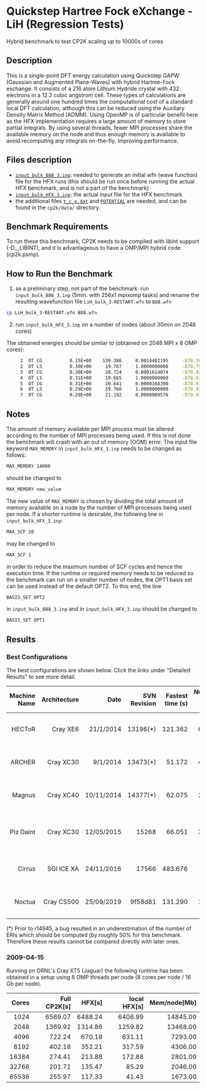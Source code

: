 # Quickstep Hartree Fock eXchange - LiH (Regression Tests)

Hybrid benchmark to test CP2K scaling up to 10000s of cores

## Description

This is a single-point DFT energy calculation using Quickstep GAPW (Gaussian and Augmented Plane-Waves) with hybrid Hartree-Fock exchange. It consists of a 216 atom Lithium Hydride crystal with 432 electrons in a 12.3 cubic angstrom cell. These types of calculations are generally around one hundred times the computational cost of a standard local DFT calculation, although this can be reduced using the Auxiliary Density Matrix Method (ADMM). Using OpenMP is of particular benefit here as the HFX implementation requires a large amount of memory to store partial integrals. By using several threads, fewer MPI processes share the available memory on the node and thus enough memory is available to avoid recomputing any integrals on-the-fly, improving performance.

## Files description

- [`input_bulk_B88_3.inp`](input_bulk_B88_3.inp): needed to generate an initial wfn (wave function) file for the HFX runs (this should be run once before running the actual HFX benchmark, and is not a part of the benchmark)
- [`input_bulk_HFX_3.inp`](input_bulk_HFX_3.inp): the actual input file for the HFX benchmark
- the additional files [`t_c_g.dat`](../../data/t_c_g.dat) and [`POTENTIAL`](../../data/POTENTIAL) are needed, and can be found in the `cp2k/data/` directory.

## Benchmark Requirements

To run these this benchmark, CP2K needs to be compiled with libint support (-D__LIBINT), and it is advantageous to have a OMP/MPI hybrid code (cp2k.psmp).

## How to Run the Benchmark

1) as a preliminary step, not part of the benchmark: run `input_bulk_B88_3.inp` (5min. with 256x1 mpixomp tasks) and rename the resulting wavefunction file `LiH_bulk_3-RESTART.wfn` to `B88.wfn`

```bash
cp LiH_bulk_3-RESTART.wfn B88.wfn
```

2) run `input_bulk_HFX_3.inp` on a number of nodes (about 30min on 2048 cores)

The obtained energies should be similar to (obtained on 2048 MPI x 8 OMP cores):

```bash
     1  OT CG          0.15E+00    139.386     0.0014482195     -870.3838179520
     2  OT LS          0.30E+00     19.767     1.0000000000     -870.7951031236
     3  OT CG          0.30E+00     20.724     0.0001614074     -870.9275954835
     4  OT LS          0.31E+00     19.665     1.0000000000     -870.9346994255
     5  OT CG          0.31E+00     20.641     0.0000168390     -870.9347195049
     6  OT LS          0.29E+00     19.760     1.0000000000     -870.9347906736
     7  OT CG          0.29E+00     21.192     0.0000009576     -870.9347911831
```

## Notes

The amount of memory available per MPI process must be altered according to the number of MPI processes being used. If this is not done the benchmark will crash with an out of memory (OOM) error. The input file keyword `MAX_MEMORY` in `input_bulk_HFX_3.inp` needs to be changed as follows:

```bash
MAX_MEMORY 14000
```

should be changed to

```bash
MAX_MEMORY new_value
```

The new value of `MAX_MEMORY` is chosen by dividing the total amount of memory available on a node by the number of MPI processes being used per node.
If a shorter runtime is desirable, the following line in `input_bulk_HFX_3.inp`:

```bash
MAX_SCF 20
```

may be changed to

```bash
MAX_SCF 1
```

in order to reduce the maximum number of SCF cycles and hence the execution time.
If the runtime or required memory needs to be reduced so the benchmark can run on a smaller number of nodes, the OPT1 basis set can be used instead of the default OPT2. To this end, the line

```bash
BASIS_SET OPT2
```

in `input_bulk_B88_3.inp` and in `input_bulk_HFX_3.inp` should be changed to

```bash
BASIS_SET OPT1
```

## Results

### Best Configurations

The best configurations are shown below. Click the links under "Detailed Results" to see more detail.

| Machine Name | Architecture | Date       | SVN Revision | Fastest time (s) | Number of cores | Number of threads                  | Detailed results |
| ------------:| ------------:| ----------:| ------------:| ----------------:| ---------------:| ----------------------------------:| ----------------:|
| HECToR       | Cray XE6     | 21/1/2014  | 13196(*)     | 121.362          | 65536           | 8 OMP threads per MPI task         | [hector-lih-hfx](https://www.cp2k.org/performance:hector-lih-hfx) |
| ARCHER       | Cray XC30    | 9/1/2014   | 13473(*)     | 51.172           | 49152           | 6 OMP threads per MPI task         | [archer-lih-hfx](https://www.cp2k.org/performance:archer-lih-hfx) |
| Magnus       | Cray XC40    | 10/11/2014 | 14377(*)     | 62.075           | 24576           | 4 OMP threads per MPI task         | [magnus-lih-hfx](https://www.cp2k.org/performance:magnus-lih-hfx) |
| Piz Daint    | Cray XC30    | 12/05/2015 | 15268        | 66.051           | 32768           | 4 OMP threads per MPI task, no GPU | [piz-daint-lih-hfx](https://www.cp2k.org/performance:piz-daint-lih-hfx) |
| Cirrus       | SGI ICE XA   | 24/11/2016 | 17566        | 483.676          | 2016            | 6 OMP threads per MPI task         | [cirrus-lih-hfx](https://www.cp2k.org/performance:cirrus-lih-hfx) |
| Noctua       | Cray CS500   | 25/09/2019 | 9f58d81      | 131.290          | 10240           | 4 OMP thread per MPI task          | [noctua-lih-hfx](https://www.cp2k.org/performance:noctua-lih-hfx) |

(*) Prior to r14945, a bug resulted in an underestimation of the number of ERIs which should be computed (by roughly 50% for this benchmark. Therefore these results cannot be compared directly with later ones.

### 2009-04-15

Running on ORNL's Cray XT5 (Jaguar) the following runtime has been obtained in a setup using 8 OMP threads per node (8 cores per node / 16 Gb per node).

| Cores | Full CP2K[s] | HFX[s]  | local HFX[s] | Mem/node[Mb] |
| -----:| ------------:| -------:| ------------:| ------------:|
|  1024 |      6569.07 | 6488.24 |      6406.99 |     14845.00 |
|  2048 |      1369.92 | 1314.86 |      1259.82 |     13468.00 |
|  4096 |       722.24 |  670.18 |       631.11 |      7293.00 |
|  8192 |       402.18 |  352.21 |       317.59 |      4306.00 |
| 16384 |       274.41 |  213.88 |       172.88 |      2801.00 |
| 32768 |       201.71 |  135.47 |        85.29 |      2046.00 |
| 65536 |       255.97 |  117.33 |        41.43 |      1673.00 |
